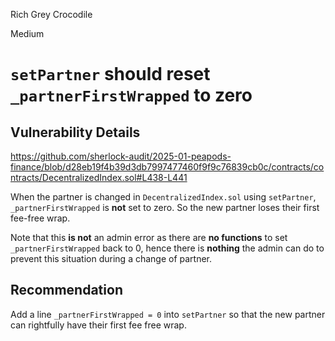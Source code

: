 Rich Grey Crocodile

Medium

# `setPartner` should reset `_partnerFirstWrapped` to zero

## Vulnerability Details

https://github.com/sherlock-audit/2025-01-peapods-finance/blob/d28eb19f4b39d3db7997477460f9f9c76839cb0c/contracts/contracts/DecentralizedIndex.sol#L438-L441

When the partner is changed in `DecentralizedIndex.sol` using `setPartner`, `_partnerFirstWrapped` is **not** set to zero. So the new partner loses their first fee-free wrap.

Note that this **is not** an admin error as there are **no functions** to set `_partnerFirstWrapped` back to 0, hence there is **nothing** the admin can do to prevent this situation during a change of partner.

## Recommendation
Add a line `_partnerFirstWrapped = 0` into `setPartner` so that the new partner can rightfully have their first fee free wrap.

